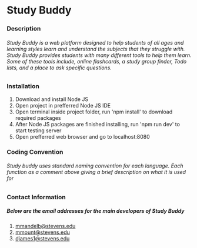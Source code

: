 # Study Buddy
### Description
###### Study Buddy is a web platform designed to help students of all ages and learning styles learn and understand the subjects that they struggle with. Study Buddy provides students with many different tools to help them learn. Some of these tools include, online flashcards, a study group finder, Todo lists, and a place to ask specific questions. 
### Installation
1. Download and install Node JS
2. Open project in prefferred Node JS IDE
3. Open terminal inside project folder, run 'npm install' to download required packages
4. After Node JS packages are finished installing, run 'npm run dev' to start testing server
5. Open prefferred web browser and go to localhost:8080
### Coding Convention
###### Study buddy uses standard naming convention for each language. Each function as a comment above giving a brief description on what it is used for
### Contact Information
##### Below are the email addresses for the main developers of Study Buddy
1. mmandelb@stevens.edu
2. mmount@stevens.edu
3. djames1@stevens.edu
